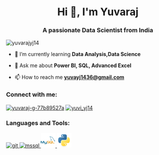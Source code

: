 <h1 align="center">Hi 👋, I'm Yuvaraj</h1>
<h3 align="center">A passionate Data Scientist from India</h3>

<p align="left"> <img src="https://komarev.com/ghpvc/?username=yuvarajyj14&label=Profile%20views&color=0e75b6&style=flat" alt="yuvarajyj14" /> </p>



- 🌱 I’m currently learning **Data Analysis,Data Science**

- 💬 Ask me about **Power BI, SQL, Advanced Excel**

- 📫 How to reach me **yuvayj1436@gmail.com**

<h3 align="left">Connect with me:</h3>
<p align="left">
<a href="https://linkedin.com/in/yuvaraj-g-77b89527a" target="blank"><img align="center" src="https://raw.githubusercontent.com/rahuldkjain/github-profile-readme-generator/master/src/images/icons/Social/linked-in-alt.svg" alt="yuvaraj-g-77b89527a" height="30" width="40" /></a>
<a href="https://instagram.com/yuvi_yj14" target="blank"><img align="center" src="https://raw.githubusercontent.com/rahuldkjain/github-profile-readme-generator/master/src/images/icons/Social/instagram.svg" alt="yuvi_yj14" height="30" width="40" /></a>
</p>

<h3 align="left">Languages and Tools:</h3>
<p align="left"> <a href="https://git-scm.com/" target="_blank" rel="noreferrer"> <img src="https://www.vectorlogo.zone/logos/git-scm/git-scm-icon.svg" alt="git" width="40" height="40"/> </a> <a href="https://www.microsoft.com/en-us/sql-server" target="_blank" rel="noreferrer"> <img src="https://www.svgrepo.com/show/303229/microsoft-sql-server-logo.svg" alt="mssql" width="40" height="40"/> </a> <a href="https://www.mysql.com/" target="_blank" rel="noreferrer"> <img src="https://raw.githubusercontent.com/devicons/devicon/master/icons/mysql/mysql-original-wordmark.svg" alt="mysql" width="40" height="40"/> </a> <a href="https://www.python.org" target="_blank" rel="noreferrer"> <img src="https://raw.githubusercontent.com/devicons/devicon/master/icons/python/python-original.svg" alt="python" width="40" height="40"/> </a> </p>

